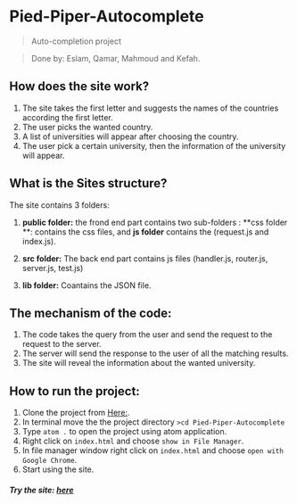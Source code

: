 # Pied-Piper-Autocomplete
>Auto-completion project

>Done by: Eslam, Qamar, Mahmoud and Kefah.

## How does the site work?
1. The site takes the first letter and suggests the names of the countries according the first letter.
2. The user picks the wanted country.
3. A list of universities will appear after choosing the country.
4. The user pick a certain university, then the information of the university will appear.

## What is the Sites structure?
The site contains 3 folders:
1. **public folder:**
the frond end part contains two sub-folders : **css folder **: contains the css files, and **js folder** contains the (request.js and index.js).

2. **src folder:** The back end part contains js files (handler.js, router.js, server.js, test.js)
3. **lib folder:** Coantains the JSON file.

## The mechanism of the code:
1. The code takes the query from the user and send the request to the request to the server.
2. The server will send the response to the user of all the matching results.
3. The site will reveal the information about the wanted university.

## How to run the project:
1. Clone the project from [Here:](https://github.com/FACG2/Pied-Piper-Autocomplete).
2. In terminal move the the project directory ```>cd Pied-Piper-Autocomplete```
3. Type ```atom .``` to open the project using atom application.
4. Right click on ```index.html``` and choose ```show in File Manager```.
5. In file manager window right click on ```index.html``` and choose ```open with Google Chrome```.
6. Start using the site.


##### Try the site: [here](https://github.com/FACG2/Pied-Piper-Autocomplete/blob/master/public/index.html)
